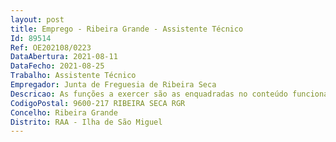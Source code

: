 ```yaml
--- 
layout: post
title: Emprego - Ribeira Grande - Assistente Técnico
Id: 89514
Ref: OE202108/0223
DataAbertura: 2021-08-11
DataFecho: 2021-08-25
Trabalho: Assistente Técnico
Empregador: Junta de Freguesia de Ribeira Seca
Descricao: As funções a exercer são as enquadradas no conteúdo funcional da carreira e categoria de Assistente Técnico, constantes no Anexo à LTFP, às quais corresponde o grau de complexidade funcional 2  e as funções que provêm da atribuição, competência ou atividade do posto de trabalho (atendimento ao público  expediente geral e arquivo  elaboração de documentos diversos  tarefas inerentes aos recursos humanos  outros serviços administrativos  apoio aos órgãos autárquicos  apoio a projetos e atividades diversas da Freguesia).
CodigoPostal: 9600-217 RIBEIRA SECA RGR
Concelho: Ribeira Grande
Distrito: RAA - Ilha de São Miguel
--- 
```

